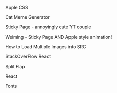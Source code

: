 
Apple CSS
<!-- https://css-tricks.com/lets-make-one-of-those-fancy-scrolling-animations-used-on-apple-product-pages/ -->
<!-- https://www.youtube.com/watch?v=4OcAAj8aqS8 -->

Cat Meme Generator
<!-- https://www.youtube.com/watch?v=-AwG8yF06Po -->

Sticky Page - annoyingly cute YT couple
<!-- https://www.youtube.com/watch?v=htw4iKMYzEc&t=6s -->


Weiming - Sticky Page AND Apple style animation!
<!-- https://github.com/weimingw/weiming-demystify-apple -->


How to Load Multiple Images into SRC
<!-- https://www.youtube.com/watch?v=gEMAZSO85KY&t=481s -->

StackOverFlow React
<!-- https://stackoverflow.com/questions/49579028/adding-an-env-file-to-react-project -->

Split Flap
<!-- https://codepen.io/1055/pen/jjPLJo?editors=0010 -->

React
<!-- https://reactjs.org/docs/dom-elements.html -->

Fonts
<!-- https://enroute.aircanada.com/en/aviation/airport-signs/ -->
<!-- https://fonts.google.com/specimen/Lato?query=Lato -->

